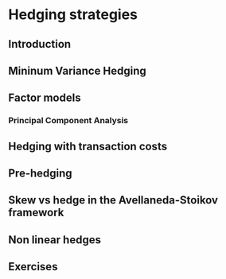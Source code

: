 # Hedging strategies

## Introduction

## Mininum Variance Hedging

## Factor models

### Principal Component Analysis

## Hedging with transaction costs

## Pre-hedging

## Skew vs hedge in the Avellaneda-Stoikov framework

## Non linear hedges

## Exercises
